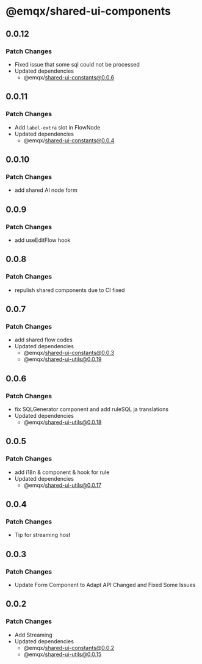 # @emqx/shared-ui-components

## 0.0.12

### Patch Changes

- Fixed issue that some sql could not be processed
- Updated dependencies
  - @emqx/shared-ui-constants@0.0.6

## 0.0.11

### Patch Changes

- Add `label-extra` slot in FlowNode
- Updated dependencies
  - @emqx/shared-ui-constants@0.0.4

## 0.0.10

### Patch Changes

- add shared AI node form

## 0.0.9

### Patch Changes

- add useEditFlow hook

## 0.0.8

### Patch Changes

- repulish shared components due to CI fixed

## 0.0.7

### Patch Changes

- add shared flow codes
- Updated dependencies
  - @emqx/shared-ui-constants@0.0.3
  - @emqx/shared-ui-utils@0.0.19

## 0.0.6

### Patch Changes

- fix SQLGenerator component and add ruleSQL ja translations
- Updated dependencies
  - @emqx/shared-ui-utils@0.0.18

## 0.0.5

### Patch Changes

- add i18n & component & hook for rule
- Updated dependencies
  - @emqx/shared-ui-utils@0.0.17

## 0.0.4

### Patch Changes

- Tip for streaming host

## 0.0.3

### Patch Changes

- Update Form Component to Adapt API Changed and Fixed Some Issues

## 0.0.2

### Patch Changes

- Add Streaming
- Updated dependencies
  - @emqx/shared-ui-constants@0.0.2
  - @emqx/shared-ui-utils@0.0.15
